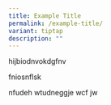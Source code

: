 ```yaml
---
title: Example Title
permalink: /example-title/
variant: tiptap
description: ""
---
```

<p>hijbiodnvokdgfnv</p>
<p>fniosnflsk</p>
<p>nfudeh wtudneggje wcf jw</p>
<p></p>